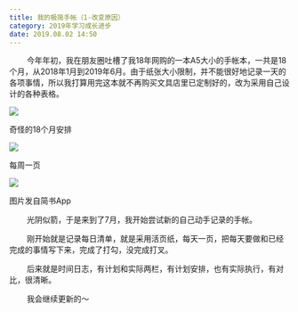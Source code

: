 ```yaml
---
title: 我的极简手帐（1-改变原因）
category: 2019年学习成长进步
date: 2019.08.02 14:50
---
```


        今年年初，我在朋友圈吐槽了我18年网购的一本A5大小的手帐本，一共是18个月，从2018年1月到2019年6月。由于纸张大小限制，并不能很好地记录一天的各项事情，所以我打算用完这本就不再购买文具店里已定制好的，改为采用自己设计的各种表格。

![](https://markdown-1301532546.cos.ap-guangzhou.myqcloud.com/peipei_blog/20210921150034.jpeg)  

奇怪的18个月安排

![](https://markdown-1301532546.cos.ap-guangzhou.myqcloud.com/peipei_blog/20210921150037.jpeg)  

每周一页

![](https://markdown-1301532546.cos.ap-guangzhou.myqcloud.com/peipei_blog/20210921150040.jpeg)  

图片发自简书App

        光阴似箭，于是来到了7月，我开始尝试新的自己动手记录的手帐。

        刚开始就是记录每日清单，就是采用活页纸，每天一页，把每天要做和已经完成的事情写下来，完成了打勾，没完成打叉。

        后来就是时间日志，有计划和实际两栏，有计划安排，也有实际执行，有对比，很清晰。

        我会继续更新的～